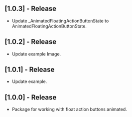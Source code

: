 ## [1.0.3] - Release

* Update _AnimatedFloatingActionButtonState to AnimatedFloatingActionButtonState.

## [1.0.2] - Release

* Update example Image.

## [1.0.1] - Release

* Update example.

## [1.0.0] - Release

* Package for working with float action buttons animated.